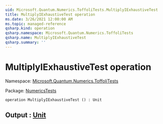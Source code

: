 ```yaml
---
uid: Microsoft.Quantum.Numerics.ToffoliTests.MultiplyIExhaustiveTest
title: MultiplyIExhaustiveTest operation
ms.date: 3/26/2021 12:00:00 AM
ms.topic: managed-reference
qsharp.kind: operation
qsharp.namespace: Microsoft.Quantum.Numerics.ToffoliTests
qsharp.name: MultiplyIExhaustiveTest
qsharp.summary: ''
---
```


# MultiplyIExhaustiveTest operation

Namespace: [Microsoft.Quantum.Numerics.ToffoliTests](xref:Microsoft.Quantum.Numerics.ToffoliTests)

Package: [NumericsTests](https://nuget.org/packages/NumericsTests)




```qsharp
operation MultiplyIExhaustiveTest () : Unit
```


## Output : [Unit](xref:microsoft.quantum.lang-ref.unit)

